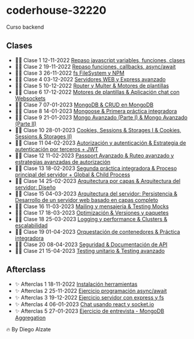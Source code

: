 # coderhouse-32220
Curso backend

## Clases

- 💪🏻 Clase 1 12-11-2022 [Repaso javascript variables, funciones, clases](https://coderhouse.zoom.us/rec/share/nsc5k4klm5bs8pPNRRFOIp7ANgZ72WczCV1P4boEcvdg5DcOyitlsoZrOS212J3k.yFBNnQhhXvEjinhV)
- 💪🏻 Clase 2 19-11-2022 [Repaso funciones, callbacks, async/await](https://coderhouse.zoom.us/rec/share/aCWiFn3GjzdOY38vPFBNMoAky-enUND223Pbuv-B_X7SfcBEl1tEWbCdeqAp3l9D.trU-JQOtQHyt57RX)
- 💪🏻 Clase 3 26-11-2022 [fs FileSystem y NPM](https://coderhouse.zoom.us/rec/share/ErjsT5snOahsuYNUwiRbMIrE2tRGZiROc-OralB1ADkGTy3w0RQWXEYziAnXD_U.a-JgRHNk2llhYvPW)
- 💪🏻 Clase 4 03-12-2022 [Servidores WEB y Express avanzado](https://coderhouse.zoom.us/rec/share/-R4UzbI_-Bj4XIGAmFE17CnaWXu2XSkejHXnvZzB27JVl2VtxiFiBM7mGpcWpZYw.x5fY7hkpHcAuy72m)
- 💪🏻 Clase 5 10-12-2022 [Router y Multer & Motores de plantillas](https://coderhouse.zoom.us/rec/play/aLdMm23A6lCaicaiXbgK3nPK17lHRPAKJpUYa0V6NECj7HV9BoeVDmuu8hWMc8dtzh0XoHeiU1p8L2Y.eCr63YYwEkxyVi9y)
- 💪🏻 Clase 6 17-12-2022 [Motores de plantillas & Aplicación chat con Websockets](https://coderhouse.zoom.us/rec/share/UyKF4o1_1-2TKRjql4pi91echfMFEFInK6gyPkbJJERioHORVKOmupHxJIu5rxXo.nfx_EbqvWgrohG_9)
- 💪🏻 Clase 7 07-01-2023 [MongoDB & CRUD en MongoDB](https://coderhouse.zoom.us/rec/share/Dv2RPPMHnpLq5pI_lK6OQlVs8aaskEp3lZm9KCGxAxV-ABOTK4xWlfzmNo65lNIa.C20ZNwqmm03O-dm7)
- 💪🏻 Clase 8 14-01-2023 [Mongoose & Primera práctica integradora](https://coderhouse.zoom.us/rec/share/B_wdD3_BQrd-cfKC5epBdqoEmxaQ--UKO-8aoDQ5FiKcyqPEFXdf0X-RVoul6Tpd.v60jBoToocu_VU1m)
- 💪🏻 Clase 9 21-01-2023 [Mongo Avanzado (Parte I) & Mongo Avanzado (Parte II)](https://coderhouse.zoom.us/rec/share/XlQebe-VsOIHhts5lS3G-HzswW5O8RqA_JTiWUyx8z7aXGR0_T3LYqbrWzDREub6.xL2R01XIt1lX1jOI)
- 💪🏻 Clase 10 28-01-2023 [Cookies, Sessions & Storages I & Cookies, Sessions & Storages II)](https://coderhouse.zoom.us/rec/share/VRxkzUSkHjH7I80Z8oQshJdQbbcwhjB1jMWeZb2VEKUc9FIAl8S8OcAlMmpJkLSc.tGazp4Mq62EhdM6E)
- 💪🏻 Clase 11 04-02-2023 [Autorización y autenticación & Estrategia de autenticación por terceros + JWT](https://coderhouse.zoom.us/rec/share/d2uT7JpHvcpYLPaNJdhCmeYhfJeHYb6N8jJrL9rKbhLHO4WciDgncKugfTQ4joA.8gF3btFkX7HNi4qb)
- 💪🏻 Clase 12 11-02-2023 [Passport Avanzado & Ruteo avanzado y estrategias avanzadas de autorización](https://drive.google.com/drive/u/0/folders/1yYz7DZNu-vZ37mB7TM5KPSr_w4Ira8Sl)
- 💪🏻 Clase 13 18-02-2023 [Segunda práctica integradora & Proceso principal del servidor + Global & Child Process](https://coderhouse.zoom.us/rec/share/8EnCgvT9LhX4vElJFQbe_O8FPeSXYVL17ikohByj7d_UtBNmOVTsT3RciVioduE4.GiX3_glh_7ujjVn0)
- 💪🏻 Clase 14 25-02-2023 [Arquitectura por capas & Arquitectura del servidor: Diseño](https://coderhouse.zoom.us/rec/share/8EnCgvT9LhX4vElJFQbe_O8FPeSXYVL17ikohByj7d_UtBNmOVTsT3RciVioduE4.GiX3_glh_7ujjVn0)
- 💪🏻 Clase 15 04-03-2023 [Arquitectura del servidor: Persistencia & Desarrollo de un servidor web basado en capas completo](https://coderhouse.zoom.us/rec/share/Kq1S3NNJhovf_F7etypmHziAi6CLka0eCERzhYOYQg2jOynIr2_ZTcgvJ0n0TjAB.QvBVsPwSabchaYF_)
- 💪🏻 Clase 16 11-03-2023 [Mailing y mensajería & Testing Mocks](https://coderhouse.zoom.us/rec/share/Kq1S3NNJhovf_F7etypmHziAi6CLka0eCERzhYOYQg2jOynIr2_ZTcgvJ0n0TjAB.QvBVsPwSabchaYF_)
- 💪🏻 Clase 17 18-03-2023 [Optimización & Versiones y paquetes](https://coderhouse.zoom.us/rec/share/1aYewtscw1Et-UlYBB9X-rEkwGgJTfrESKcjFNilUaXpVu5fuyZA5e6dLjYCW1s.BILuQUHIgmAz2WTX)
- 💪🏻 Clase 18 25-03-2023 [Logging y performance & Clusters & escalabilidad](https://coderhouse.zoom.us/rec/share/SuToIL5f4oCJp_zC30i6fSR8qm41GgglgyTpKtrrQJqKTv-E1z2TDA5Q-dDKYnaB.31PJdhpK-REMPIql)
- 💪🏻 Clase 19 01-04-2023 [Orquestación de contenedores & Práctica integradora](https://coderhouse.zoom.us/rec/play/EdUCIkw9i2Vn661l1u11fDexPVMfyqjGWbMRT33QphdNVybsOFUTMBXHB0iRpXTq5iFpACAnhNkwfWRv.yLUnvMUWB-Amw69B?autoplay=true&startTime=1680359571000)
- 💪🏻 Clase 20 08-04-2023 [Seguridad & Documentación de API](https://coderhouse.zoom.us/rec/share/9aSKYNUUKlL_e3OzBeguvRenOpcxe2xcbKWLcq1d3ta_pe3-mG_wNVcOaVK1pWaf.C8SRBVDdBe3wjVey)
- 💪🏻 Clase 21 15-04-2023 [Testing unitario & Testing avanzado](https://coderhouse.zoom.us/rec/share/CGwmQqiT0itOpWza5iW-AanQUQaCiTSKJpcj6LlLaKfhTEixcaO0FqusWh-jLuHY.4Y0O3asCgNOMq8zm)

## Afterclass

- ✨ Afterclas 1 18-11-2022 [Instalación herramientas](https://drive.google.com/file/d/1TDUEO6etHvpTS19R47zj2_pqorFv7yOc/view?usp=sharing)
- ✨ Afterclas 2 25-11-2022 [Ejercicio programación async/await](https://coderhouse.zoom.us/rec/share/tXpVrV0paOEYNPU8EXxey2CI4K6xRpzzKRgCfaGGunh3OdbECJAHH6rpQzG6DKWX.Ly0Q2fw53bBO2CKB)
- ✨ Afterclas 3 19-12-2022 [Ejercicio servidor con express y fs](https://coderhouse.zoom.us/rec/share/FTtUB1evBiWBk-JSa4_IZgjknCqvBlrHxJDegvdMy3oVgCKrsvJAh-ZrOz2gnhCe.TPBbNzmS9C5HlJOi)
- ✨ Afterclas 4 06-01-2023 [Chat usando react y socket.io](https://coderhouse.zoom.us/rec/share/jyY38RNJNI1gHMYTm3tFnNVmQOP2eIM2_qwG1fZws6blu6zeVthm4xMGcjirNXY.WaAAdE4DSOkCCOY3)
- ✨ Afterclas 5 27-01-2023 [Ejercicio de entrevista - MongoDB Aggregation](https://coderhouse.zoom.us/rec/share/XlQebe-VsOIHhts5lS3G-HzswW5O8RqA_JTiWUyx8z7aXGR0_T3LYqbrWzDREub6.xL2R01XIt1lX1jOI)

🔥 By Diego Alzate
